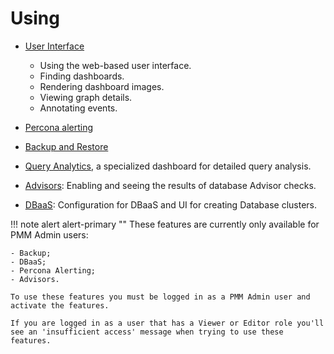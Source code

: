 # Using

- [User Interface](interface.md)

    - Using the web-based user interface.
    - Finding dashboards.
    - Rendering dashboard images.
    - Viewing graph details.
    - Annotating events.

- [Percona alerting](alerting.md)

- [Backup and Restore](backup.md)

- [Query Analytics](query-analytics.md), a specialized dashboard for detailed query analysis.

- [Advisors](../how-to/advisors.md): Enabling and seeing the results of database Advisor checks.

- [DBaaS](dbaas.md): Configuration for DBaaS and UI for creating Database clusters.

!!! note alert alert-primary ""
    These features are currently only available for PMM Admin users:

    - Backup;
    - DBaaS;
    - Percona Alerting;
    - Advisors.

    To use these features you must be logged in as a PMM Admin user and activate the features.

    If you are logged in as a user that has a Viewer or Editor role you'll see an 'insufficient access' message when trying to use these features.
